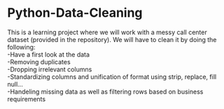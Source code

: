 # Python-Data-Cleaning  

This is a learning project where we will work with a messy call center dataset (provided in the repository). We will have to clean it by doing the following:  
-Have a first look at the data      
-Removing duplicates    
-Dropping irrelevant columns  
-Standardizing columns and unification of format using strip, replace, fill null...  
-Handeling missing data as well as filtering rows based on business requirements    
